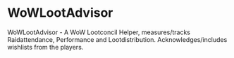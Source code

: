 # WoWLootAdvisor
WoWLootAdvisor - A WoW Lootconcil Helper, measures/tracks Raidattendance, Performance and Lootdistribution. Acknowledges/includes wishlists from the players.
